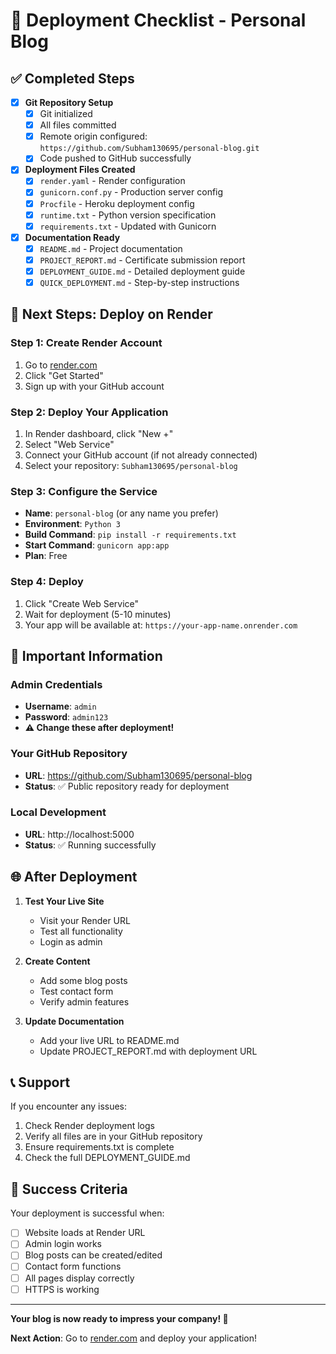 # 🚀 Deployment Checklist - Personal Blog

## ✅ Completed Steps

- [x] **Git Repository Setup**
  - [x] Git initialized
  - [x] All files committed
  - [x] Remote origin configured: `https://github.com/Subham130695/personal-blog.git`
  - [x] Code pushed to GitHub successfully

- [x] **Deployment Files Created**
  - [x] `render.yaml` - Render configuration
  - [x] `gunicorn.conf.py` - Production server config
  - [x] `Procfile` - Heroku deployment config
  - [x] `runtime.txt` - Python version specification
  - [x] `requirements.txt` - Updated with Gunicorn

- [x] **Documentation Ready**
  - [x] `README.md` - Project documentation
  - [x] `PROJECT_REPORT.md` - Certificate submission report
  - [x] `DEPLOYMENT_GUIDE.md` - Detailed deployment guide
  - [x] `QUICK_DEPLOYMENT.md` - Step-by-step instructions

## 🎯 Next Steps: Deploy on Render

### Step 1: Create Render Account
1. Go to [render.com](https://render.com)
2. Click "Get Started"
3. Sign up with your GitHub account

### Step 2: Deploy Your Application
1. In Render dashboard, click "New +"
2. Select "Web Service"
3. Connect your GitHub account (if not already connected)
4. Select your repository: `Subham130695/personal-blog`

### Step 3: Configure the Service
- **Name**: `personal-blog` (or any name you prefer)
- **Environment**: `Python 3`
- **Build Command**: `pip install -r requirements.txt`
- **Start Command**: `gunicorn app:app`
- **Plan**: Free

### Step 4: Deploy
1. Click "Create Web Service"
2. Wait for deployment (5-10 minutes)
3. Your app will be available at: `https://your-app-name.onrender.com`

## 🔑 Important Information

### Admin Credentials
- **Username**: `admin`
- **Password**: `admin123`
- **⚠️ Change these after deployment!**

### Your GitHub Repository
- **URL**: https://github.com/Subham130695/personal-blog
- **Status**: ✅ Public repository ready for deployment

### Local Development
- **URL**: http://localhost:5000
- **Status**: ✅ Running successfully

## 🌐 After Deployment

1. **Test Your Live Site**
   - Visit your Render URL
   - Test all functionality
   - Login as admin

2. **Create Content**
   - Add some blog posts
   - Test contact form
   - Verify admin features

3. **Update Documentation**
   - Add your live URL to README.md
   - Update PROJECT_REPORT.md with deployment URL

## 📞 Support

If you encounter any issues:
1. Check Render deployment logs
2. Verify all files are in your GitHub repository
3. Ensure requirements.txt is complete
4. Check the full DEPLOYMENT_GUIDE.md

## 🎉 Success Criteria

Your deployment is successful when:
- [ ] Website loads at Render URL
- [ ] Admin login works
- [ ] Blog posts can be created/edited
- [ ] Contact form functions
- [ ] All pages display correctly
- [ ] HTTPS is working

---

**Your blog is now ready to impress your company! 🚀**

**Next Action**: Go to [render.com](https://render.com) and deploy your application! 